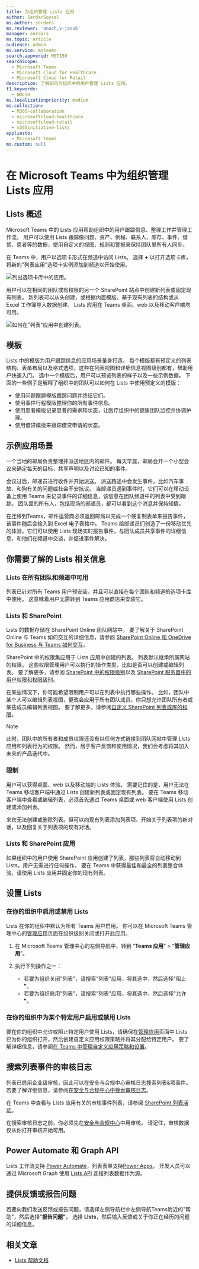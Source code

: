 ```yaml
---
title: 为组织管理 Lists 应用
author: SerdarSoysal
ms.author: serdars
ms.reviewer: 'anach,v-jasuk'
manager: serdars
ms.topic: article
audience: admin
ms.service: msteams
search.appverid: MET150
searchScope:
  - Microsoft Teams
  - Microsoft Cloud for Healthcare
  - Microsoft Cloud for Retail
description: 了解如何为组织中的用户管理 Lists 应用。
f1.keywords:
  - NOCSH
ms.localizationpriority: medium
ms.collection:
  - M365-collaboration
  - microsoftcloud-healthcare
  - microsoftcloud-retail
  - m365initiative-lists
appliesto:
  - Microsoft Teams
ms.custom: null
---
```


# <a name="manage-the-lists-app-for-your-organization-in-microsoft-teams"></a>在 Microsoft Teams 中为组织管理 Lists 应用

## <a name="overview-of-lists"></a>Lists 概述

Microsoft Teams 中的 Lists 应用帮助组织中的用户跟踪信息、整理工作并管理工作流。 用户可以使用 Lists 跟踪像问题、资产、例程、联系人、库存、事件、借贷、患者等的数据，使用自定义的视图、规则和警报来保持团队里所有人同步。

在 Teams 中，用户以选项卡形式在频道中访问 Lists。  选择 **+** 以打开选项卡库，将新的"列表应用"选项卡实例添加到频道以开始使用。

![列出选项卡库中的应用。](media/lists-tab.png)

用户可以在相同的团队或有权限的另一个 SharePoint 站点中创建新列表或固定现有列表。 新列表可以从头创建，或根据内置模版、基于现有列表的结构或从 Excel 工作簿导入数据创建。 Lists 应用在 Teams 桌面、web 以及移动客户端均可用。

![如何在"列表"应用中创建列表。](media/lists-create-list.png)

## <a name="templates"></a>模板

Lists 中的模版为用户跟踪信息的应用场景量身打造。 每个模版都有预定义的列表结构、表单布局以及格式选项，这些在列表视图和详细信息视图级别都有，帮助用户快速入门。 选中一个模版后，用户可以预览列表的样子以及一些示例数据。 下面的一些例子是解释了组织中的团队可以如何在 Lists 中使用预定义的模版：

- 使用问题跟踪模版跟踪问题并终结它们。
- 使用事件行程模版整理你的所有事件信息。
- 使用患者模版记录患者的需求和状态，让医疗组织中的健康团队监控并协调护理。
- 使用借贷模版来跟踪借贷申请的状态。

## <a name="example-scenario"></a>示例应用场景

一个当地的邮局负责整理并派送地区内的邮件。 每天早晨，邮局会开一个小型会议来确定每天的目标，共享声明以及讨论已知的事件。

会议过后，邮递员进行收件并开始派送。 派送路途中会发生事件，比如汽车事故、和狗有关的问题或社会不安抗议。 当邮递员遇到事件时，它们可以在移动设备上使用 Teams 来记录事件的详细信息，该信息在团队频道中的列表中受到跟踪。 团队里的所有人，包括现场的邮递员，都可以看到这个消息并保持知情。

在迁移到Teams，邮件运营商必须返回邮局以完成一个硬复制表单来报告事件，该事件随后会输入到 Excel 电子表格中。 Teams 给邮递员们创造了一份移动优先的体验，它们可以使用 Lists 现场实时报告事件，与团队成员共享事件的详细信息，和他们在频道中交谈，并促进事件解决。

## <a name="what-you-need-to-know-about-lists"></a>你需要了解的 Lists 相关信息

### <a name="lists-is-available-in-every-team-and-channel"></a>Lists 在所有团队和频道中可用

列表已针对所有 Teams 用户预安装，并且可以直接在每个团队和频道的选项卡库中使用。 这意味着用户无需转到 Teams 应用商店来安装它。

### <a name="lists-and-sharepoint"></a>Lists 和 SharePoint

Lists 的数据存储在 SharePoint Online 团队网站中。 要了解关于 SharePoint Online 与 Teams 如何交互的详细信息，请参阅 [SharePoint Online 和 OneDrive for Business 与 Teams 如何交互](SharePoint-OneDrive-interact.md)。

SharePoint 中的权限集应用于 Lists 应用中创建的列表。 列表默认继承所属网站的权限。 这些权限管理用户可以执行的操作类型，比如是否可以创建或编辑列表。 要了解更多，请参阅 [SharePoint 中的权限级别](/sharepoint/understanding-permission-levels)以及 [SharePoint 服务器中的用户权限和权限级别](/sharepoint/sites/user-permissions-and-permission-levels)。

在某些情况下，你可能希望限制用户可以在列表中执行哪些操作。 比如，团队中某个人可以编辑列表视图，更改会应用于所有团队成员，你只想允许团队所有者或某些成员编辑列表视图。 要了解更多，请参阅[自定义 SharePoint 列表或库的权限](https://support.microsoft.com/office/customize-permissions-for-a-sharepoint-list-or-library-02d770f3-59eb-4910-a608-5f84cc297782#ID0EAACAAA=Online,_2019,_2016,_2013)。

> [!NOTE]
> 此时，团队中的所有者和成员权限还没有以任何方式链接到团队网站中管理 LIsts 应用和列表行为的权限。 然而，居于客户反馈和使用情况，我们会考虑将其加入未来的产品迭代中。  

### <a name="limitations"></a>限制

用户可以获得桌面、web 以及移动端的 Lists 体验。 需要记住的是，用户无法在 Teams 移动客户端中通过 Lists 创建新列表或固定现有列表。 要在 Teams 移动客户端中查看或编辑列表，必须首先通过 Teams 桌面或 web 客户端使用 Lists 创建或添加列表。

来宾无法创建或删除列表。但可以向现有列表添加列表项、开始关于列表项的新对话，以及回复关于列表项的现有对话。

### <a name="lists-and-the-sharepoint-app"></a>Lists 和 SharePoint 应用

如果组织中的用户使用 SharePoint 应用创建了列表，那些列表将自动移动到 Lists，用户无需进行任何操作。 要在 Teams 中获得最佳和最全的列表整合体验，请使用 Lists 应用并固定你的现有列表。

## <a name="set-up-lists"></a>设置 Lists

### <a name="enable-or-disable-lists-in-your-organization"></a>在你的组织中启用或禁用 Lists

Lists 在你的组织中默认为所有 Teams 用户启用。 你可以在 Microsoft Teams 管理中心的[管理应用](manage-apps.md)页面在组织级别关闭或打开此应用。

1. 在 Microsoft Teams 管理中心的左侧导航中，转到 “**Teams 应用**” > “**管理应用**”。
2. 执行下列操作之一：

    - 若要为组织关闭"列表"，请搜索"列表"应用，将其选中，然后选择"阻止 **"**。
    - 若要为组织启用"列表"，请搜索"列表"应用，将其选中，然后选择"允许 **"**。

### <a name="enable-or-disable-lists-for-specific-users-in-your-organization"></a>在你的组织中为某个特定用户启用或禁用 Lists

要在你的组织中允许或阻止特定用户使用 Lists，请确保在[管理应用](manage-apps.md)页面中 Lists 已为你的组织打开，然后创建自定义应用权限策略并将其分配给特定用户。 要了解详细信息，请参阅[在 Teams 中管理自定义应用策略和设置](teams-app-permission-policies.md)。

## <a name="search-the-audit-log-for-list-events"></a>搜索列表事件的审核日志

列表已启用企业级审核，因此可以在安全与合规中心审核日志搜索列表&项事件。 若要了解详细信息，请参阅[在安全与合规中心中搜索审核日志](/microsoft-365/compliance/search-the-audit-log-in-security-and-compliance)。

在 Teams 中查看与 Lists 应用有关的审核事件列表，请参阅 [SharePoint 列表活动](/microsoft-365/compliance/search-the-audit-log-in-security-and-compliance#sharepoint-list-activities)。

在搜索审核日志之前，你必须先在[安全与合规中心](https://protection.office.com)中用审核。 请记住，审核数据仅从你打开审核开始可用。

## <a name="power-automate-power-apps-and-graph-api"></a>Power Automate 和 Graph API

Lists 工作流支持 [Power Automate](/power-automate/flow-types)，列表表单支持[Power Apps](/powerapps/maker/canvas-apps/customize-list-form)。 开发人员可以通过 Microsoft Graph 使用 [Lists API](/sharepoint/dev/sp-add-ins/working-with-lists-and-list-items-with-rest) 连接列表数据作为源。

## <a name="give-feedback-or-report-an-issue"></a>提供反馈或报告问题
  
若要向我们发送反馈或报告问题，请选择左侧导航栏中左侧导航Teams附近的"帮助"，然后选择"**报告问题"**。 选择 **LIsts**，然后输入反馈或关于你正在经历的问题的详细信息。

## <a name="related-articles"></a>相关文章

- [Lists 帮助文档](https://support.microsoft.com/office/apps-and-services-cc1fba57-9900-4634-8306-2360a40c665b#PickTab=Lists)